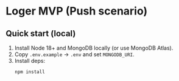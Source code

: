 # Loger MVP (Push scenario)

## Quick start (local)
1. Install Node 18+ and MongoDB locally (or use MongoDB Atlas).
2. Copy `.env.example` -> `.env` and set `MONGODB_URI`.
3. Install deps:
   ```bash
   npm install
